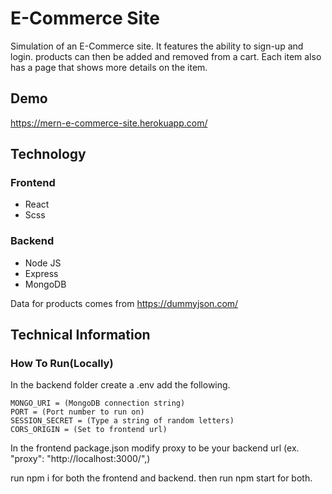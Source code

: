 # E-Commerce Site
Simulation of an E-Commerce site. It features the ability to sign-up and login. products can then be added and removed from a cart. Each item also has a page that shows more details on the item.

## Demo
https://mern-e-commerce-site.herokuapp.com/


## Technology
### Frontend
- React
- Scss

### Backend
- Node JS
- Express
- MongoDB

Data for products comes from https://dummyjson.com/

## Technical Information

### How To Run(Locally)
In the backend folder create a .env add the following.

    MONGO_URI = (MongoDB connection string)
    PORT = (Port number to run on)
    SESSION_SECRET = (Type a string of random letters)
    CORS_ORIGIN = (Set to frontend url)

In the frontend package.json modify proxy to be your backend url (ex. "proxy": "http://localhost:3000/",)

run npm i for both the frontend and backend. then run npm start for both.